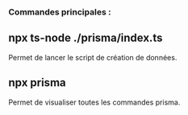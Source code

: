 ### Commandes principales :

## npx ts-node ./prisma/index.ts

Permet de lancer le script de création de données.

## npx prisma

Permet de visualiser toutes les commandes prisma.